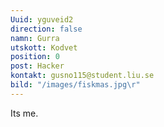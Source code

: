 ```yaml
---
Uuid: yguveid2
direction: false
namn: Gurra
utskott: Kodvet
position: 0
post: Hacker
kontakt: gusno115@student.liu.se
bild: "/images/fiskmas.jpg\r"
---
```

Its me.




